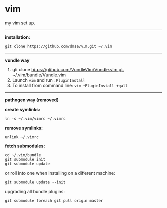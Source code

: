 vim
===

my vim set up.

---
**installation:**

    git clone https://github.com/dmse/vim.git ~/.vim

---
**vundle way**

1. git clone https://github.com/VundleVim/Vundle.vim.git ~/.vim/bundle/Vundle.vim
2. Launch `vim` and run `:PluginInstall`
3. To install from command line: `vim +PluginInstall +qall`

---
**pathogen way (removed)**

**create symlinks:**

    ln -s ~/.vim/vimrc ~/.vimrc

**remove symlinks:**

    unlink ~/.vimrc

**fetch submodules:**

    cd ~/.vim/bundle
    git submodule init
    git submodule update

or roll into one when installing on a different machine:

    git submodule update --init

upgrading all bundle plugins:

    git submodule foreach git pull origin master
